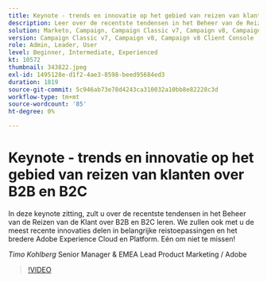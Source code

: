 ```yaml
---
title: Keynote - trends en innovatie op het gebied van reizen van klanten over B2B en B2C
description: Leer over de recentste tendensen in het Beheer van de Reizen van de Klant over B2B en B2C
solution: Marketo, Campaign, Campaign Classic v7, Campaign v8, Campaign v8 Client Console
version: Campaign Classic v7, Campaign v8, Campaign v8 Client Console
role: Admin, Leader, User
level: Beginner, Intermediate, Experienced
kt: 10572
thumbnail: 343822.jpeg
exl-id: 1495128e-d1f2-4ae3-8598-beed95684ed3
duration: 1819
source-git-commit: 5c946ab73e78d4243ca310032a10bb8e82228c3d
workflow-type: tm+mt
source-wordcount: '85'
ht-degree: 0%

---
```


# Keynote - trends en innovatie op het gebied van reizen van klanten over B2B en B2C

In deze keynote zitting, zult u over de recentste tendensen in het Beheer van de Reizen van de Klant over B2B en B2C leren. We zullen ook met u de meest recente innovaties delen in belangrijke reistoepassingen en het bredere Adobe Experience Cloud en Platform. Eén om niet te missen!

*Timo Kohlberg* Senior Manager &amp; EMEA Lead Product Marketing / Adobe

>[!VIDEO](https://video.tv.adobe.com/v/343822/?quality=12&learn=on)
